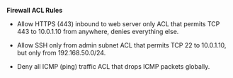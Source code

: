 **Firewall ACL Rules**

- Allow HTTPS (443) inbound to web server only
ACL that permits TCP 443 to 10.0.1.10 from anywhere, denies everything else.

- Allow SSH only from admin subnet
ACL that permits TCP 22 to 10.0.1.10, but only from 192.168.50.0/24.

- Deny all ICMP (ping) traffic
ACL that drops ICMP packets globally.